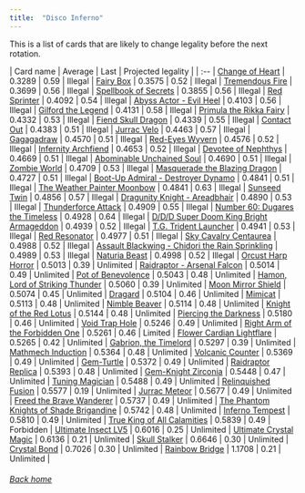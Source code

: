 ```yaml
---
title:  "Disco Inferno"
---
```


This is a list of cards that are likely to change legality before the next rotation.

| Card name | Average | Last | Projected legality |
| :-- |
[Change of Heart](https://db.ygoprodeck.com/card/?search=Change%20of%20Heart) | 0.3289 | 0.59 | Illegal |
[Fairy Box](https://db.ygoprodeck.com/card/?search=Fairy%20Box) | 0.3575 | 0.52 | Illegal |
[Tremendous Fire](https://db.ygoprodeck.com/card/?search=Tremendous%20Fire) | 0.3699 | 0.56 | Illegal |
[Spellbook of Secrets](https://db.ygoprodeck.com/card/?search=Spellbook%20of%20Secrets) | 0.3855 | 0.56 | Illegal |
[Red Sprinter](https://db.ygoprodeck.com/card/?search=Red%20Sprinter) | 0.4092 | 0.54 | Illegal |
[Abyss Actor - Evil Heel](https://db.ygoprodeck.com/card/?search=Abyss%20Actor%20-%20Evil%20Heel) | 0.4103 | 0.56 | Illegal |
[Gilford the Legend](https://db.ygoprodeck.com/card/?search=Gilford%20the%20Legend) | 0.4131 | 0.58 | Illegal |
[Primula the Rikka Fairy](https://db.ygoprodeck.com/card/?search=Primula%20the%20Rikka%20Fairy) | 0.4332 | 0.53 | Illegal |
[Fiend Skull Dragon](https://db.ygoprodeck.com/card/?search=Fiend%20Skull%20Dragon) | 0.4339 | 0.55 | Illegal |
[Contact Out](https://db.ygoprodeck.com/card/?search=Contact%20Out) | 0.4383 | 0.51 | Illegal |
[Jurrac Velo](https://db.ygoprodeck.com/card/?search=Jurrac%20Velo) | 0.4463 | 0.57 | Illegal |
[Gagagadraw](https://db.ygoprodeck.com/card/?search=Gagagadraw) | 0.4570 | 0.51 | Illegal |
[Red-Eyes Wyvern](https://db.ygoprodeck.com/card/?search=Red-Eyes%20Wyvern) | 0.4576 | 0.52 | Illegal |
[Infernity Archfiend](https://db.ygoprodeck.com/card/?search=Infernity%20Archfiend) | 0.4653 | 0.52 | Illegal |
[Devotee of Nephthys](https://db.ygoprodeck.com/card/?search=Devotee%20of%20Nephthys) | 0.4669 | 0.51 | Illegal |
[Abominable Unchained Soul](https://db.ygoprodeck.com/card/?search=Abominable%20Unchained%20Soul) | 0.4690 | 0.51 | Illegal |
[Zombie World](https://db.ygoprodeck.com/card/?search=Zombie%20World) | 0.4709 | 0.53 | Illegal |
[Masquerade the Blazing Dragon](https://db.ygoprodeck.com/card/?search=Masquerade%20the%20Blazing%20Dragon) | 0.4727 | 0.51 | Illegal |
[Boot-Up Admiral - Destroyer Dynamo](https://db.ygoprodeck.com/card/?search=Boot-Up%20Admiral%20-%20Destroyer%20Dynamo) | 0.4841 | 0.51 | Illegal |
[The Weather Painter Moonbow](https://db.ygoprodeck.com/card/?search=The%20Weather%20Painter%20Moonbow) | 0.4841 | 0.63 | Illegal |
[Sunseed Twin](https://db.ygoprodeck.com/card/?search=Sunseed%20Twin) | 0.4856 | 0.57 | Illegal |
[Dragunity Knight - Areadbhair](https://db.ygoprodeck.com/card/?search=Dragunity%20Knight%20-%20Areadbhair) | 0.4890 | 0.53 | Illegal |
[Thunderforce Attack](https://db.ygoprodeck.com/card/?search=Thunderforce%20Attack) | 0.4909 | 0.55 | Illegal |
[Number 60: Dugares the Timeless](https://db.ygoprodeck.com/card/?search=Number%2060:%20Dugares%20the%20Timeless) | 0.4928 | 0.64 | Illegal |
[D/D/D Super Doom King Bright Armageddon](https://db.ygoprodeck.com/card/?search=D/D/D%20Super%20Doom%20King%20Bright%20Armageddon) | 0.4939 | 0.52 | Illegal |
[T.G. Trident Launcher](https://db.ygoprodeck.com/card/?search=T.G.%20Trident%20Launcher) | 0.4941 | 0.53 | Illegal |
[Red Resonator](https://db.ygoprodeck.com/card/?search=Red%20Resonator) | 0.4977 | 0.51 | Illegal |
[Sky Cavalry Centaurea](https://db.ygoprodeck.com/card/?search=Sky%20Cavalry%20Centaurea) | 0.4988 | 0.52 | Illegal |
[Assault Blackwing - Chidori the Rain Sprinkling](https://db.ygoprodeck.com/card/?search=Assault%20Blackwing%20-%20Chidori%20the%20Rain%20Sprinkling) | 0.4989 | 0.53 | Illegal |
[Naturia Beast](https://db.ygoprodeck.com/card/?search=Naturia%20Beast) | 0.4998 | 0.52 | Illegal |
[Orcust Harp Horror](https://db.ygoprodeck.com/card/?search=Orcust%20Harp%20Horror) | 0.5013 | 0.39 | Unlimited |
[Raidraptor - Arsenal Falcon](https://db.ygoprodeck.com/card/?search=Raidraptor%20-%20Arsenal%20Falcon) | 0.5014 | 0.49 | Unlimited |
[Pot of Benevolence](https://db.ygoprodeck.com/card/?search=Pot%20of%20Benevolence) | 0.5043 | 0.48 | Unlimited |
[Hamon, Lord of Striking Thunder](https://db.ygoprodeck.com/card/?search=Hamon,%20Lord%20of%20Striking%20Thunder) | 0.5060 | 0.39 | Unlimited |
[Moon Mirror Shield](https://db.ygoprodeck.com/card/?search=Moon%20Mirror%20Shield) | 0.5074 | 0.45 | Unlimited |
[Dragard](https://db.ygoprodeck.com/card/?search=Dragard) | 0.5104 | 0.46 | Unlimited |
[Mimicat](https://db.ygoprodeck.com/card/?search=Mimicat) | 0.5113 | 0.48 | Unlimited |
[Nimble Beaver](https://db.ygoprodeck.com/card/?search=Nimble%20Beaver) | 0.5114 | 0.48 | Unlimited |
[Knight of the Red Lotus](https://db.ygoprodeck.com/card/?search=Knight%20of%20the%20Red%20Lotus) | 0.5144 | 0.48 | Unlimited |
[Piercing the Darkness](https://db.ygoprodeck.com/card/?search=Piercing%20the%20Darkness) | 0.5180 | 0.46 | Unlimited |
[Void Trap Hole](https://db.ygoprodeck.com/card/?search=Void%20Trap%20Hole) | 0.5246 | 0.49 | Unlimited |
[Right Arm of the Forbidden One](https://db.ygoprodeck.com/card/?search=Right%20Arm%20of%20the%20Forbidden%20One) | 0.5261 | 0.46 | Limited |
[Flower Cardian Lightflare](https://db.ygoprodeck.com/card/?search=Flower%20Cardian%20Lightflare) | 0.5265 | 0.42 | Unlimited |
[Gabrion, the Timelord](https://db.ygoprodeck.com/card/?search=Gabrion,%20the%20Timelord) | 0.5297 | 0.39 | Unlimited |
[Mathmech Induction](https://db.ygoprodeck.com/card/?search=Mathmech%20Induction) | 0.5364 | 0.48 | Unlimited |
[Volcanic Counter](https://db.ygoprodeck.com/card/?search=Volcanic%20Counter) | 0.5369 | 0.49 | Unlimited |
[Gem-Turtle](https://db.ygoprodeck.com/card/?search=Gem-Turtle) | 0.5372 | 0.49 | Unlimited |
[Raidraptor Replica](https://db.ygoprodeck.com/card/?search=Raidraptor%20Replica) | 0.5393 | 0.48 | Unlimited |
[Gem-Knight Zirconia](https://db.ygoprodeck.com/card/?search=Gem-Knight%20Zirconia) | 0.5448 | 0.47 | Unlimited |
[Tuning Magician](https://db.ygoprodeck.com/card/?search=Tuning%20Magician) | 0.5488 | 0.49 | Unlimited |
[Relinquished Fusion](https://db.ygoprodeck.com/card/?search=Relinquished%20Fusion) | 0.5577 | 0.19 | Unlimited |
[Jurrac Meteor](https://db.ygoprodeck.com/card/?search=Jurrac%20Meteor) | 0.5677 | 0.49 | Unlimited |
[Freed the Brave Wanderer](https://db.ygoprodeck.com/card/?search=Freed%20the%20Brave%20Wanderer) | 0.5737 | 0.49 | Unlimited |
[The Phantom Knights of Shade Brigandine](https://db.ygoprodeck.com/card/?search=The%20Phantom%20Knights%20of%20Shade%20Brigandine) | 0.5742 | 0.48 | Unlimited |
[Inferno Tempest](https://db.ygoprodeck.com/card/?search=Inferno%20Tempest) | 0.5810 | 0.49 | Unlimited |
[True King of All Calamities](https://db.ygoprodeck.com/card/?search=True%20King%20of%20All%20Calamities) | 0.5839 | 0.49 | Forbidden |
[Ultimate Insect LV5](https://db.ygoprodeck.com/card/?search=Ultimate%20Insect%20LV5) | 0.6016 | 0.25 | Unlimited |
[Ultimate Crystal Magic](https://db.ygoprodeck.com/card/?search=Ultimate%20Crystal%20Magic) | 0.6136 | 0.21 | Unlimited |
[Skull Stalker](https://db.ygoprodeck.com/card/?search=Skull%20Stalker) | 0.6646 | 0.30 | Unlimited |
[Crystal Bond](https://db.ygoprodeck.com/card/?search=Crystal%20Bond) | 0.7026 | 0.30 | Unlimited |
[Rainbow Bridge](https://db.ygoprodeck.com/card/?search=Rainbow%20Bridge) | 1.1708 | 0.21 | Unlimited |

###### [Back home](index)